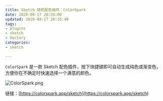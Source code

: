 ```yaml
---
title: Sketch 随机配色插件：ColorSpark
date: 2020-08-17 20:35:00
updated: 2020-08-17 20:35:49
tags: 
- plugins
- sketch
- Vectary
categories: 
- sketch

---
```

`ColorSpark` 是一款 Sketch 配色插件，按下快捷键即可自动生成纯色或渐变色，方便你在不确定时快速选择一个满意的颜色。

![ColorSpark.png][1]


<!--more-->


链接：[https://colorspark.app/sketch](https://colorspark.app/sketch)


  [1]: https://imgs.gnux.cn/usr/uploads/2020/08/1778472440.png
